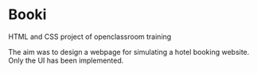 # Booki
HTML and CSS project of openclassroom training

The aim was to design a webpage for simulating a hotel booking website.
Only the UI has been implemented.
